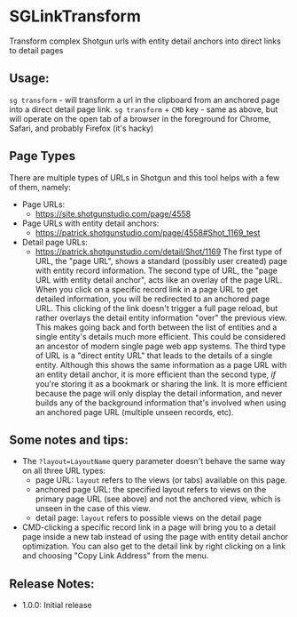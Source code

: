 # SGLinkTransform
Transform complex Shotgun urls with entity detail anchors into direct links to detail pages

## Usage:
`sg transform` - will transform a url in the clipboard from an anchored page into a direct detail page link.
`sg transform` + `CMD` key - same as above, but will operate on the open tab of a browser in the foreground for Chrome, Safari, and probably Firefox (it's hacky)

## Page Types
There are multiple types of URLs in Shotgun and this tool helps with a few of them, namely:
- Page URLs:
    - https://site.shotgunstudio.com/page/4558
- Page URLs with entity detail anchors:
    - https://patrick.shotgunstudio.com/page/4558#Shot_1169_test
- Detail page URLs:
    - https://patrick.shotgunstudio.com/detail/Shot/1169
The first type of URL, the "page URL", shows a standard (possibly user created) page with entity record information.
The second type of URL, the "page URL with entity detail anchor", acts like an overlay of the page URL. When you click on a specific record link in a page URL to get detailed information, you will be redirected to an anchored page URL. This clicking of the link doesn't trigger a full page reload, but rather overlays the detail entity information "over" the previous view. This makes going back and forth between the list of entities and a single entity's details much more efficient. This could be considered an ancestor of modern single page web app systems.
The third type of URL is a "direct entity URL" that leads to the details of a single entity. Although this shows the same information as a page URL with an entity detail anchor, it is more efficient than the second type, _if_ you're storing it as a bookmark or sharing the link. It is more efficient because the page will only display the detail information, and never builds any of the background information that's involved when using an anchored page URL (multiple unseen records, etc).

## Some notes and tips:
- The `?layout=LayoutName` query parameter doesn't behave the same way on all three URL types:
    - page URL: `layout` refers to the views (or tabs) available on this page.
    - anchored page URL: the specified layout refers to views on the primary page URL (see above) and not the anchored view, which is unseen in the case of this view.
    - detail page: `layout` refers to possible views on the detail page
- CMD-clicking a specific record link in a page will bring you to a detail page inside a new tab instead of using the page with entity detail anchor optimization. You can also get to the detail link by right clicking on a link and choosing "Copy Link Address" from the menu.

## Release Notes:
- 1.0.0: Initial release
